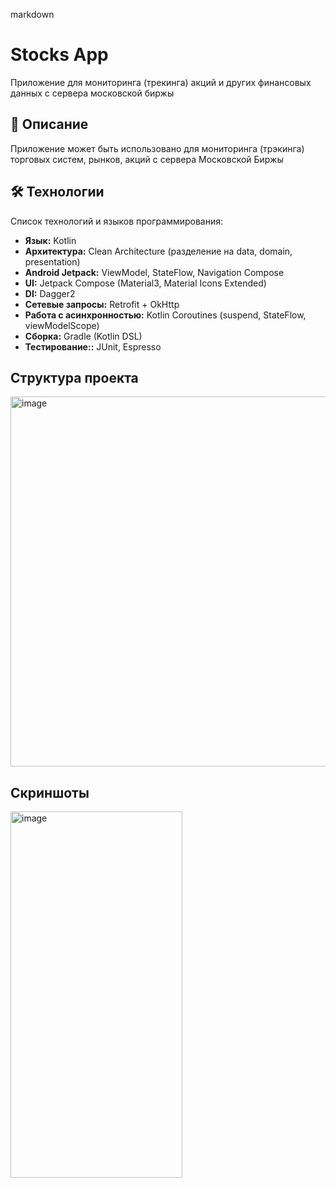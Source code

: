markdown
# Stocks App

Приложение для мониторинга (трекинга) акций и других финансовых данных с сервера московской биржы

## 📖 Описание

Приложение может быть использовано для мониторинга (трэкинга) торговых систем, рынков, акций с сервера Московской Биржы

## 🛠️ Технологии

Список технологий и языков программирования:
*   **Язык:** Kotlin
*   **Архитектура:** Clean Architecture (разделение на data, domain, presentation)
*   **Android Jetpack:** ViewModel, StateFlow, Navigation Compose
*   **UI:** Jetpack Compose (Material3, Material Icons Extended)
*   **DI:** Dagger2
*   **Сетевые запросы:** Retrofit + OkHttp
*   **Работа с асинхронностью:** Kotlin Coroutines (suspend, StateFlow, viewModelScope)
*   **Сборка:** Gradle (Kotlin DSL)
*   **Тестирование::** JUnit, Espresso

##  Структура проекта
<img width="1017" height="592" alt="image" src="https://github.com/user-attachments/assets/e592b9c7-ae8d-46a7-b6b4-6e6522d25176" />

##  Скриншоты
<img width="275" height="586" alt="image" src="https://github.com/user-attachments/assets/c0d5e482-c1cd-40cb-a416-b0251d5167c0" />

